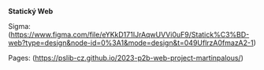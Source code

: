 **Statický Web**

Sigma: (https://www.figma.com/file/eYKkD171IJrAqwUVVi0uF9/Statick%C3%BD-web?type=design&node-id=0%3A1&mode=design&t=049UflrzA0fmazA2-1)

Pages: (https://pslib-cz.github.io/2023-p2b-web-project-martinpalous/)

